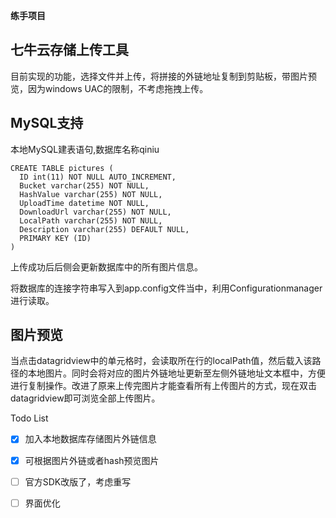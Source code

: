 **练手项目**

## 七牛云存储上传工具

目前实现的功能，选择文件并上传，将拼接的外链地址复制到剪贴板，带图片预览，因为windows UAC的限制，不考虑拖拽上传。

## MySQL支持

本地MySQL建表语句,数据库名称qiniu

```mysql
CREATE TABLE pictures (
  ID int(11) NOT NULL AUTO_INCREMENT,
  Bucket varchar(255) NOT NULL,
  HashValue varchar(255) NOT NULL,
  UploadTime datetime NOT NULL,
  DownloadUrl varchar(255) NOT NULL,
  LocalPath varchar(255) NOT NULL,
  Description varchar(255) DEFAULT NULL,
  PRIMARY KEY (ID)
) 

```

上传成功后后侧会更新数据库中的所有图片信息。

将数据库的连接字符串写入到app.config文件当中，利用Configurationmanager进行读取。

## 图片预览

当点击datagridview中的单元格时，会读取所在行的localPath值，然后载入该路径的本地图片。同时会将对应的图片外链地址更新至左侧外链地址文本框中，方便进行复制操作。改进了原来上传完图片才能查看所有上传图片的方式，现在双击datagridview即可浏览全部上传图片。

Todo List

- [x] 加入本地数据库存储图片外链信息
- [x] 可根据图片外链或者hash预览图片
- [ ] 官方SDK改版了，考虑重写
- [ ] 界面优化
      ​



